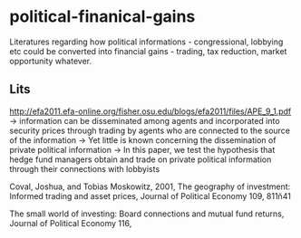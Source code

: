 # political-finanical-gains
Literatures regarding how political informations - congressional, lobbying etc could be converted into financial gains - trading, tax reduction, market opportunity whatever. 

## Lits
http://efa2011.efa-online.org/fisher.osu.edu/blogs/efa2011/files/APE_9_1.pdf
-> information can be disseminated among agents and incorporated into security prices through trading by agents who are connected to the source of the information
->  Yet little is known concerning the dissemination of private political information
->  In this paper, we test the hypothesis that hedge fund managers obtain and trade on private political information
through their connections with lobbyists

Coval, Joshua, and Tobias Moskowitz, 2001, The geography of investment: Informed trading and asset prices, Journal of Political Economy 109, 811ñ41

The small world of
investing: Board connections and mutual fund returns, Journal of Political Economy 116,
